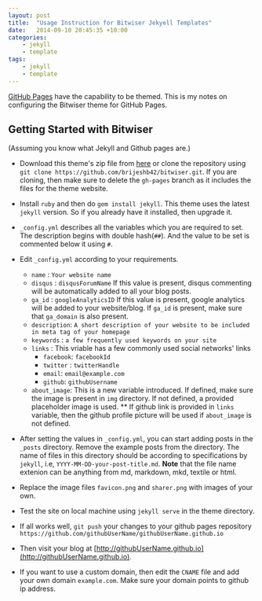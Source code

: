 ```yaml
---
layout: post
title:  "Usage Instruction for Bitwiser Jekyell Templates"
date:   2014-09-10 20:45:35 +10:00
categories:
    - jekyll
    - template
tags:
    - jekyll
    - template
---
```


[GitHub Pages](https://pages.github.com) have the capability to be themed.  This is my notes on configuring the Bitwiser theme for GitHub Pages.

## Getting Started with Bitwiser

(Assuming you know what Jekyll and Github pages are.)

* Download this theme's zip file from [here](http://goo.gl/iC85jv) or clone the repository using ```git clone https://github.com/brijeshb42/bitwiser.git```. If you are cloning, then make sure to delete the ```gh-pages``` branch as it includes the files for the theme website.

* Install ```ruby``` and then do ```gem install jekyll```. This theme uses the latest ```jekyll``` version. So if you already have it installed, then upgrade it.

* ```_config.yml``` describes all the variables which you are required to set. The description begins with double hash(```##```). And the value to be set is commented below it using ```#```.

* Edit ```_config.yml``` according to your requirements.
	* ```name``` : ```Your website name```
	* ```disqus``` : ```disqusForumName```
		If this value is present, disqus commenting will be automatically added to all your blog posts.
	* ```ga_id``` : ```googleAnalyticsID```
		If this value is present, google analytics will be added to your website/blog.
		If ```ga_id``` is present, make sure that ```ga_domain``` is also present.
	* ```description```: ```A short description of your website to be included in meta tag of your homepage```
	* ```keywords``` : ```a few frequently used keywords on your site```
	* ```links``` : This vriable has a few commonly used social networks' links
		* ```facebook```: ```facebookId```
		* ```twitter``` : ```twitterHandle```
		* ```email```: ```email@example.com```
		* ```github```: ```githubUsername```
	* ```about_image```: This is a new variable introduced. If defined, make sure the image is present in ```img``` directory. If not defined, a provided placeholder image is used. ** If github link is provided in ```links``` variable, then the github profile picture will be used if ```about_image``` is not defined.

* After setting the values in ```_config.yml```, you can start adding posts in the ```_posts``` directory. Remove the example posts from the directory. The name of files in this directory should be according to specifications by ```jekyll```, i.e, ```YYYY-MM-DD-your-post-title.md```. **Note** that the file name extenion can be anything from md, markdown, mkd, textile or html.

* Replace the image files ```favicon.png``` and ```sharer.png``` with images of your own.

* Test the site on local machine using ```jekyll serve``` in the theme directory.

* If all works well, ```git push``` your changes to your github pages repository ```https://github.com/githubUserName/githubUserName.github.io```

* Then visit your blog at [http://githubUserName.github.io](http://githubUserName.github.io).

* If you want to use a custom domain, then edit the ```CNAME``` file and add your own domain ```example.com```. Make sure your domain points to github ip address.
